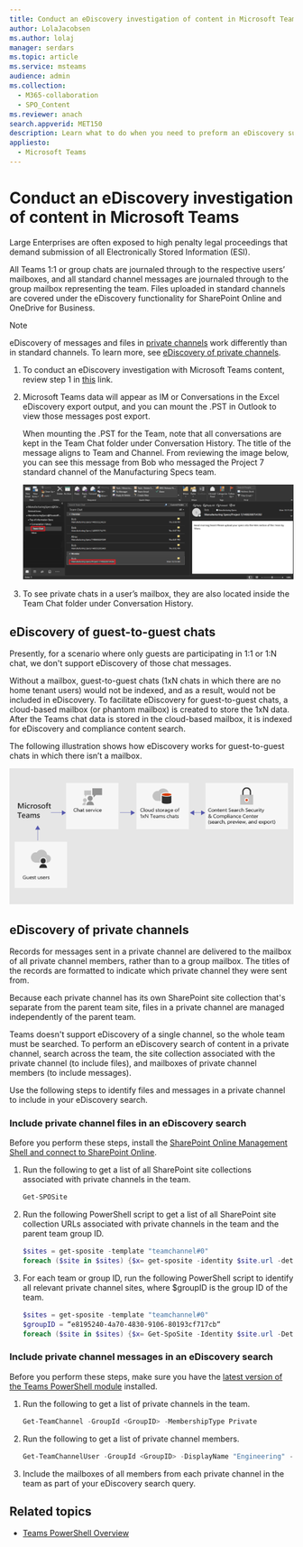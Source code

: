 ```yaml
---
title: Conduct an eDiscovery investigation of content in Microsoft Teams
author: LolaJacobsen
ms.author: lolaj
manager: serdars
ms.topic: article
ms.service: msteams
audience: admin
ms.collection: 
  - M365-collaboration
  - SPO_Content
ms.reviewer: anach
search.appverid: MET150
description: Learn what to do when you need to preform an eDiscovery such as when you need to submit all Electronically Stored Information for legal proceedings.
appliesto: 
  - Microsoft Teams
---
```


Conduct an eDiscovery investigation of content in Microsoft Teams
============================

Large Enterprises are often exposed to high penalty legal proceedings that demand submission of all Electronically Stored Information (ESI).

All Teams 1:1 or group chats are journaled through to the respective users’ mailboxes, and all standard channel messages are journaled through to the group mailbox representing the team. Files uploaded in standard channels are covered under the eDiscovery functionality for SharePoint Online and OneDrive for Business.

> [!NOTE]
> eDiscovery of messages and files in [private channels](private-channels.md) work differently than in standard channels. To learn more, see [eDiscovery of private channels](#ediscovery-of-private-channels).

1.  To conduct an eDiscovery investigation with Microsoft Teams content, review step 1 in [this](https://support.office.com/article/Manage-eDiscovery-cases-in-the-Office-365-Security-Compliance-Center-edea80d6-20a7-40fb-b8c4-5e8c8395f6da) link.

2.  Microsoft Teams data will appear as IM or Conversations in the Excel eDiscovery export output, and you can mount the .PST in Outlook to view those messages post export.

    When mounting the .PST for the Team, note that all conversations are kept in the Team Chat folder under Conversation History. The title of the message aligns to Team and Channel. From reviewing the image below, you can see this message from Bob who messaged the Project 7 standard channel of the Manufacturing Specs team.

    ![Screenshot of a Team Chat folder in a user's mailbox in Outlook](media/Conduct_an_eDiscovery_investigation_of_content_in_Microsoft_Teams_image1.png)

3.  To see private chats in a user’s mailbox, they are also located inside the Team Chat folder under Conversation History.

## eDiscovery of guest-to-guest chats

Presently, for a scenario where only guests are participating in 1:1 or 1:N chat, we don't support eDiscovery of those chat messages. 

Without a mailbox, guest-to-guest chats (1xN chats in which there are no home tenant users) would not be indexed, and as a result, would not be included in eDiscovery. To facilitate eDiscovery for guest-to-guest chats, a cloud-based mailbox (or phantom mailbox) is created to store the 1xN data. After the Teams chat data is stored in the cloud-based mailbox, it is indexed for eDiscovery and compliance content search.

The following illustration shows how eDiscovery works for guest-to-guest chats in which there isn’t a mailbox.

![guest-to-guest-chats-with-no-mailbox](media/conduct-an-ediscovery-investigation-of-content-in-microsoft-teams-image2.png)

## eDiscovery of private channels

Records for messages sent in a private channel are delivered to the mailbox of all private channel members, rather than to a group mailbox. The titles of the records are formatted to indicate which private channel they were sent from.

Because each private channel has its own SharePoint site collection that's separate from the parent team site, files in a private channel are managed independently of the parent team.

Teams doesn't support eDiscovery of a single channel, so the whole team must be searched. To perform an eDiscovery search of content in a private channel, search across the team, the site collection associated with the private channel (to include files), and mailboxes of private channel members (to include messages).

Use the following steps to identify files and messages in a private channel to include in  your eDiscovery search.

### Include private channel files in an eDiscovery search

Before you perform these steps, install the [SharePoint Online Management Shell and connect to  SharePoint Online](https://docs.microsoft.com/powershell/sharepoint/sharepoint-online/connect-sharepoint-online?view=sharepoint-ps).

1. Run the following to get a list of all SharePoint site collections associated with private channels in the team.

    ```PowerShell
    Get-SPOSite
    ```
2. Run the following PowerShell script to get a list of all SharePoint site collection URLs associated with private channels in the team and the parent team group ID.

    ```PowerShell
    $sites = get-sposite -template "teamchannel#0"
    foreach ($site in $sites) {$x= get-sposite -identity $site.url -detail; $x.relatedgroupID; $x.url} 
    ```
3. For each team or group ID, run the following PowerShell script to identify all relevant private channel sites, where $groupID is the group ID of the team.

    ```PowerShell
    $sites = get-sposite -template "teamchannel#0"
    $groupID = “e8195240-4a70-4830-9106-80193cf717cb“
    foreach ($site in $sites) {$x= Get-SpoSite -Identity $site.url -Detail; if ($x.RelatedGroupId -eq $groupID) {$x.RelatedGroupId;$x.url}}
    ```

### Include private channel messages in an eDiscovery search

Before you perform these steps, make sure you have the [latest version of the Teams PowerShell module](teams-powershell-overview.md) installed.

1. Run the following to get a list of private channels in the team.

    ```PowerShell
    Get-TeamChannel -GroupId <GroupID> -MembershipType Private
    ```
2. Run the following to get a list of private channel members.

    ```PowerShell
    Get-TeamChannelUser -GroupId <GroupID> -DisplayName "Engineering" -Role Member
    ```
3. Include the mailboxes of all members from each private channel in the team as part of your eDiscovery search query.

## Related topics

- [Teams PowerShell Overview](teams-powershell-overview.md)
